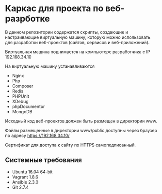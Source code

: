 # Каркас для проекта по веб-разрботке

В данном репозитории содержатся скрипты, создающие и настраивающие 
виртуальную машину, которую можно использовать для разработки 
веб-проектов (сайтов, сервисов и веб-приложений).

Виртуальная машина поднимается на компьютере разработчика с IP 192.168.34.10

На виртуальную машину устанавливаются
 * Nginx
 * Php
 * Composer
 * Redis
 * PHPUnit
 * XDebug
 * phpDocumentor
 * MongoDB

Исходный код веб-проектов должен быть размещен в директории www.

Файлы размещенные в директории www/public доступны через браузер 
по адресу https://192.168.34.10/

Сертификат для доступа к сайту по HTTPS самоподписанный.

## Системные требования

 * Ubuntu 16.04 64-bit
 * Vagrant 1.8.6
 * Ansible 2.3.0
 * Git 2.7.4